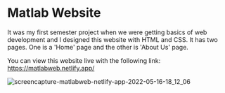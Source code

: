 # Matlab Website
It was my first semester project when we were getting basics of web development and I designed this website with HTML and CSS.
It has two pages. One is a 'Home' page and the other is 'About Us' page.

You can view this website live with the following link:
https://matlabweb.netlify.app/

![screencapture-matlabweb-netlify-app-2022-05-16-18_12_06](https://user-images.githubusercontent.com/68849516/168600388-57e9da56-cc28-4eb9-8825-7a5b1896003e.png)
